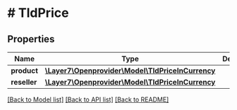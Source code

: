 # # TldPrice

## Properties

Name | Type | Description | Notes
------------ | ------------- | ------------- | -------------
**product** | [**\Layer7\Openprovider\Model\TldPriceInCurrency**](TldPriceInCurrency.md) |  | [optional]
**reseller** | [**\Layer7\Openprovider\Model\TldPriceInCurrency**](TldPriceInCurrency.md) |  | [optional]

[[Back to Model list]](../../README.md#models) [[Back to API list]](../../README.md#endpoints) [[Back to README]](../../README.md)
